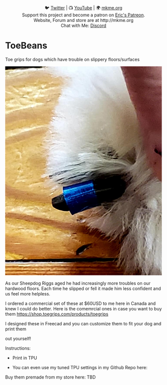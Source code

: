 
<p align="center">

<br>
🐦 <a href="https://twitter.com/mkmeorg">Twitter</a>
| 📺 <a href="https://www.youtube.com/mkmeorg">YouTube</a>
| 🌍 <a href="http://www.mkme.org">mkme.org</a><br>
Support this project and become a patron on <a href="http://mkme.org/patreon">Eric's Patreon</a>.<br>
Website, Forum and store are at http://mkme.org <br>
Chat with Me: <a href="https://discord.gg/j9S4Fgv">Discord</a></b>
</p>

# ToeBeans

Toe grips for dogs which have trouble on slippery floors/surfaces

<img src="https://github.com/MKme/ToeBeans/blob/main/pics/Prototype%20.jpg"/>

As our Sheepdog Riggs aged he had increasingly more troubles on our hardwood floors.  Each time he slipped or fell it made him less confident and us feel more helpless. 

I ordered a commercial set of these at $60USD to me here in Canada and knew I could do better.  Here is the comemrcial ones in case you want to buy them https://shop.toegrips.com/products/toegrips

I designed these in Freecad and you can customize them to fit your dog and print them 

out yourself!  

Instructions:

-  Print in TPU

- You can even use my tuned TPU settings in my Github Repo here:




Buy them premade from my store here: TBD